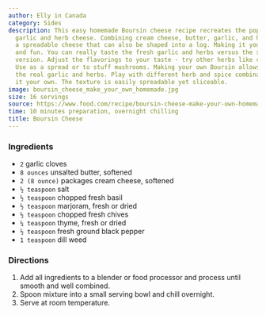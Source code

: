 ```yaml
---
author: Elly in Canada
category: Sides
description: This easy homemade Boursin cheese recipe recreates the popular French
  garlic and herb cheese. Combining cream cheese, butter, garlic, and herbs makes
  a spreadable cheese that can also be shaped into a log. Making it yourself is economical
  and fun. You can really taste the fresh garlic and herbs versus the store-bought
  version. Adjust the flavorings to your taste - try other herbs like chives or basil.
  Use as a spread or to stuff mushrooms. Making your own Boursin allows you to taste
  the real garlic and herbs. Play with different herb and spice combinations to make
  it your own. The texture is easily spreadable yet sliceable.
image: boursin_cheese_make_your_own_homemade.jpg
size: 16 servings
source: https://www.food.com/recipe/boursin-cheese-make-your-own-homemade-substitute-clone-65204
time: 10 minutes preparation, overnight chilling
title: Boursin Cheese
---
```


### Ingredients

* `2` garlic cloves
* `8 ounces` unsalted butter, softened
* `2 (8 ounce)` packages cream cheese, softened
* `½ teaspoon` salt
* `½ teaspoon` chopped fresh basil
* `½ teaspoon` marjoram, fresh or dried
* `½ teaspoon` chopped fresh chives
* `¼ teaspoon` thyme, fresh or dried
* `½ teaspoon` fresh ground black pepper
* `1 teaspoon` dill weed

### Directions

1. Add all ingredients to a blender or food processor and process until smooth and well combined.
2. Spoon mixture into a small serving bowl and chill overnight.
3. Serve at room temperature.